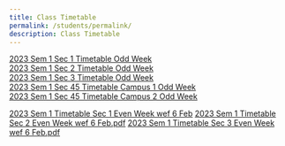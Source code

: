 ```yaml
---
title: Class Timetable
permalink: /students/permalink/
description: Class Timetable
---
```

[2023 Sem 1 Sec 1 Timetable Odd Week](/files/Students/Timetable/2023%20Sem%201%20Timetable%20Sec%201%20Odd%20Week.pdf)<BR>
[2023 Sem 1 Sec 2 Timetable Odd Week](/files/Students/Timetable/2023%20Sem%201%20Timetable%20Sec%202%20Odd%20Week.pdf)<BR>
[2023 Sem 1 Sec 3 Timetable Odd Week](/files/Students/Timetable/2023%20Sem%201%20Timetable%20Sec%203%20Odd%20Week.pdf)<BR>
[2023 Sem 1 Sec 45 Timetable Campus 1 Odd Week](/files/Students/Timetable/2023%20Sem%201%20Timetable%20Sec%2045%20Campus%201%20Odd%20Week.pdf)<BR>
[2023 Sem 1 Sec 45 Timetable Campus 2 Odd Week](/files/Students/Timetable/2023%20Sem%201%20Timetable%20Sec%2045%20Campus%202%20Odd%20Week.pdf)<BR>

[2023 Sem 1 Timetable Sec 1 Even Week wef 6 Feb](/files/Students/Timetable/2023%20Sem%201%20Timetable%20Sec%201%20Even%20Week%20wef%206%20Feb.pdf)
[2023 Sem 1 Timetable Sec 2 Even Week wef 6 Feb.pdf](/files/Students/Timetable/2023%20Sem%201%20Timetable%20Sec%202%20Even%20Week%20wef%206%20Feb.pdf)
[2023 Sem 1 Timetable Sec 3 Even Week wef 6 Feb.pdf](/files/Students/Timetable/2023%20Sem%201%20Timetable%20Sec%203%20Even%20Week%20wef%206%20Feb.pdf)